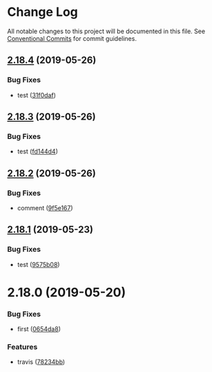 # Change Log

All notable changes to this project will be documented in this file.
See [Conventional Commits](https://conventionalcommits.org) for commit guidelines.

## [2.18.4](https://github.com/kaltura/playkit-js-providers/compare/multirepo-ovp@2.18.3...multirepo-ovp@2.18.4) (2019-05-26)


### Bug Fixes

* test ([31f0daf](https://github.com/kaltura/playkit-js-providers/commit/31f0daf))





## [2.18.3](https://github.com/kaltura/playkit-js-providers/compare/multirepo-ovp@2.18.2...multirepo-ovp@2.18.3) (2019-05-26)


### Bug Fixes

* test ([fd144d4](https://github.com/kaltura/playkit-js-providers/commit/fd144d4))





## [2.18.2](https://github.com/kaltura/playkit-js-providers/compare/multirepo-ovp@2.18.1...multirepo-ovp@2.18.2) (2019-05-26)


### Bug Fixes

* comment ([9f5e167](https://github.com/kaltura/playkit-js-providers/commit/9f5e167))





## [2.18.1](https://github.com/kaltura/playkit-js-providers/compare/multirepo-ovp@2.18.0...multirepo-ovp@2.18.1) (2019-05-23)


### Bug Fixes

* test ([9575b08](https://github.com/kaltura/playkit-js-providers/commit/9575b08))





# 2.18.0 (2019-05-20)


### Bug Fixes

* first ([0654da8](https://github.com/kaltura/playkit-js-providers/commit/0654da8))


### Features

* travis ([78234bb](https://github.com/kaltura/playkit-js-providers/commit/78234bb))
